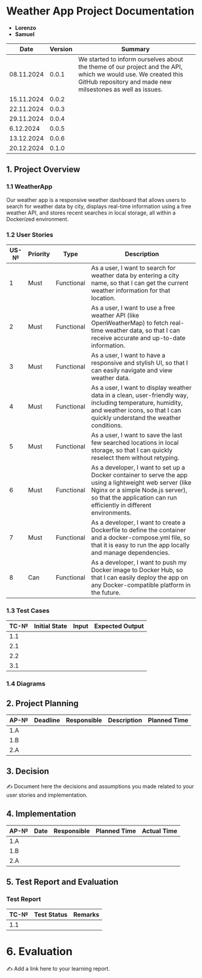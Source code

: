 # Weather App Project Documentation
- **Lorenzo**
- **Samuel**

| Date     | Version | Summary                                                                                              |
|----------|---------|------------------------------------------------------------------------------------------------------|
| 08.11.2024 | 0.0.1   | We started to inform ourselves about the theme of our project and the API, which we would use. We created this GitHub repository and made new milsestones as well as issues.     |
| 15.11.2024 | 0.0.2   |       |
| 22.11.2024 | 0.0.3   |       |
| 29.11.2024 | 0.0.4   |       |
| 6.12.2024  | 0.0.5   |       |
| 13.12.2024 | 0.0.6   |       |
| 20.12.2024 | 0.1.0   |       |


## 1. Project Overview

### 1.1 WeatherApp

Our weather app is a responsive weather dashboard that allows users to search for weather data by city, displays real-time information using a free weather API, and stores recent searches in local storage, all within a Dockerized environment.

### 1.2 User Stories

| US-№ | Priority | Type            | Description                                                                                           |
|------|----------|-----------------|-------------------------------------------------------------------------------------------------------|
| 1    |  Must        |  Functional               | As a user, I want to search for weather data by entering a city name, so that I can get the current weather information for that location.                                                                                                      |
| 2    |  Must        |  Functional               | As a user, I want to use a free weather API (like OpenWeatherMap) to fetch real-time weather data, so that I can receive accurate and up-to-date information.                                                                                                      |
| 3    |  Must        |  Functional               | As a user, I want to have a responsive and stylish UI, so that I can easily navigate and view weather data.                                                                                                      |
| 4    |  Must        |  Functional               | As a user, I want to display weather data in a clean, user-friendly way, including temperature, humidity, and weather icons, so that I can quickly understand the weather conditions.                                                                                                      |
| 5    |  Must        |  Functional               | As a user, I want to save the last few searched locations in local storage, so that I can quickly reselect them without retyping.                                                                                                      |
| 6    |  Must        |  Functional               | As a developer, I want to set up a Docker container to serve the app using a lightweight web server (like Nginx or a simple Node.js server), so that the application can run efficiently in different environments.                                                                                                      |
| 7    |  Must        |  Functional               | As a developer, I want to create a Dockerfile to define the container and a docker-compose.yml file, so that it is easy to run the app locally and manage dependencies.                                                                                                      |
| 8    |  Can        |   Functional              | As a developer, I want to push my Docker image to Docker Hub, so that I can easily deploy the app on any Docker-compatible platform in the future.                                                                                                      |


### 1.3 Test Cases

| TC-№ | Initial State                                | Input                                         | Expected Output                                             |
|------|---------------------------------------------|-----------------------------------------------|--------------------------------------------------------------|
| 1.1    |                                             |                                               |                                                              |
| 2.1    |                                             |                                               |                                                              |
| 2.2    |                                             |                                               |                                                              |
| 3.1    |                                             |                                               |                                                              |


### 1.4 Diagrams

## 2. Project Planning

| AP-№ | Deadline | Responsible | Description | Planned Time |
|------|----------|-------------|-------------|--------------|
| 1.A     |          |                  |              |                 |
| 1.B     |          |                  |              |                 |
| 2.A     |          |                  |              |                 |

## 3. Decision
✍️ Document here the decisions and assumptions you made related to your user stories and implementation.

## 4. Implementation

| AP-№ | Date     | Responsible      | Planned Time | Actual Time     |
|------|----------|------------------|--------------|-----------------|
| 1.A     |          |                  |              |                 |
| 1.B     |          |                  |              |                 |
| 2.A     |          |                  |              |                 |

## 5. Test Report and Evaluation

### Test Report

| TC-№ | Test Status | Remarks                                                                 |
|------|-------------|-------------------------------------------------------------------------|
| 1.1     |             |                                                                         |

# 6. Evaluation
✍️ Add a link here to your learning report.

